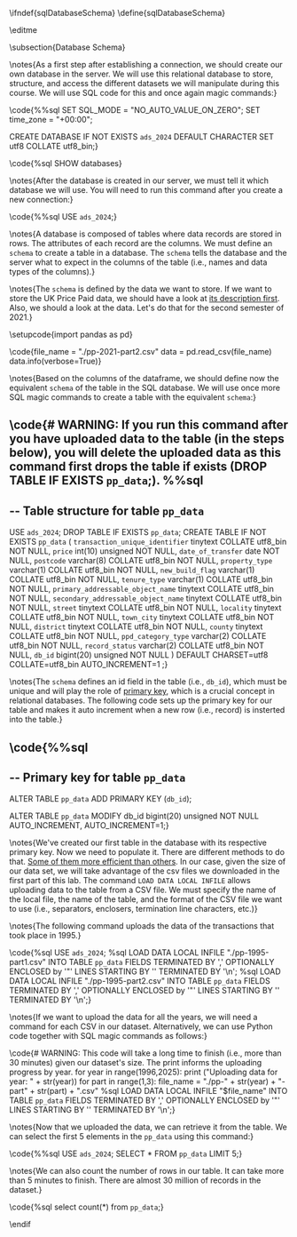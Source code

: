 \ifndef{sqlDatabaseSchema}
\define{sqlDatabaseSchema}

\editme

\subsection{Database Schema}

\notes{As a first step after establishing a connection, we should create our own database in the server. We will use this relational database to store, structure, and access the different datasets we will manipulate during this course. We will use SQL code for this and once again magic commands:}

\code{%%sql
SET SQL_MODE = "NO_AUTO_VALUE_ON_ZERO";
SET time_zone = "+00:00";

CREATE DATABASE IF NOT EXISTS `ads_2024` DEFAULT CHARACTER SET utf8 COLLATE utf8_bin;}

\code{%sql SHOW databases}

\notes{After the database is created in our server, we must tell it which database we will use. You will need to run this command after you create a new connection:}

\code{%%sql
USE `ads_2024`;}

\notes{A database is composed of tables where data records are stored in rows. The attributes of each record are the columns. We must define an `schema` to create a table in a database. The `schema` tells the database and the server what to expect in the columns of the table (i.e., names and data types of the columns).}

\notes{The `schema` is defined by the data we want to store. If we want to store the UK Price Paid data, we should have a look at [its description first](https://www.gov.uk/guidance/about-the-price-paid-data#explanations-of-column-headers-in-the-ppd). Also, we should a look at the data. Let's do that for the second semester of 2021.}

\setupcode{import pandas as pd}

\code{file_name = "./pp-2021-part2.csv"
data = pd.read_csv(file_name)
data.info(verbose=True)}

\notes{Based on the columns of the dataframe, we should define now the equivalent `schema` of the table in the SQL database. We will use once more SQL magic commands to create a table with the equivalent `schema`:}

\code{# WARNING: If you run this command after you have uploaded data to the table (in the steps below), you will delete the uploaded data as this command first drops the table if exists (DROP TABLE IF EXISTS `pp_data`;).
%%sql
--
-- Table structure for table `pp_data`
--
USE `ads_2024`;
DROP TABLE IF EXISTS `pp_data`;
CREATE TABLE IF NOT EXISTS `pp_data` (
  `transaction_unique_identifier` tinytext COLLATE utf8_bin NOT NULL,
  `price` int(10) unsigned NOT NULL,
  `date_of_transfer` date NOT NULL,
  `postcode` varchar(8) COLLATE utf8_bin NOT NULL,
  `property_type` varchar(1) COLLATE utf8_bin NOT NULL,
  `new_build_flag` varchar(1) COLLATE utf8_bin NOT NULL,
  `tenure_type` varchar(1) COLLATE utf8_bin NOT NULL,
  `primary_addressable_object_name` tinytext COLLATE utf8_bin NOT NULL,
  `secondary_addressable_object_name` tinytext COLLATE utf8_bin NOT NULL,
  `street` tinytext COLLATE utf8_bin NOT NULL,
  `locality` tinytext COLLATE utf8_bin NOT NULL,
  `town_city` tinytext COLLATE utf8_bin NOT NULL,
  `district` tinytext COLLATE utf8_bin NOT NULL,
  `county` tinytext COLLATE utf8_bin NOT NULL,
  `ppd_category_type` varchar(2) COLLATE utf8_bin NOT NULL,
  `record_status` varchar(2) COLLATE utf8_bin NOT NULL,
  `db_id` bigint(20) unsigned NOT NULL
) DEFAULT CHARSET=utf8 COLLATE=utf8_bin AUTO_INCREMENT=1 ;}

\notes{The `schema` defines an id field in the table (i.e., `db_id`), which must be unique and will play the role of [primary key](https://www.geeksforgeeks.org/primary-key-in-dbms/), which is a crucial concept in relational databases. The following code sets up the primary key for our table and makes it auto increment when a new row (i.e., record) is insterted into the table.}

\code{%%sql
--
-- Primary key for table `pp_data`
--
ALTER TABLE `pp_data`
ADD PRIMARY KEY (`db_id`);

ALTER TABLE `pp_data`
MODIFY db_id bigint(20) unsigned NOT NULL AUTO_INCREMENT, AUTO_INCREMENT=1;}

\notes{We've created our first table in the database with its respective primary key. Now we need to populate it. There are different methods to do that. [Some of them more efficient than others](https://dev.to/arctype/load-data-infile-vs-insert-in-mysql-why-how-when-247f#:~:text=%E2%80%8BWhen%20working%20with%20MySQL,way%20faster%20than%20INSERT%20does.). In our case, given the size of our data set, we will take advantage of the csv files we downloaded in the first part of this lab. The command `LOAD DATA LOCAL INFILE` allows uploading data to the table from a CSV file. We must specify the name of the local file, the name of the table, and the format of the CSV file we want to use (i.e., separators, enclosers, termination line characters, etc.)}

\notes{The following command uploads the data of the transactions that took place in 1995.}

\code{%sql USE `ads_2024`;
%sql LOAD DATA LOCAL INFILE "./pp-1995-part1.csv" INTO TABLE `pp_data` FIELDS TERMINATED BY ',' OPTIONALLY ENCLOSED by '"' LINES STARTING BY '' TERMINATED BY '\n';
%sql LOAD DATA LOCAL INFILE "./pp-1995-part2.csv" INTO TABLE `pp_data` FIELDS TERMINATED BY ',' OPTIONALLY ENCLOSED by '"' LINES STARTING BY '' TERMINATED BY '\n';}

\notes{If we want to upload the data for all the years, we will need a command for each CSV in our dataset. Alternatively, we can use Python code together with SQL magic commands as follows:}

\code{# WARNING: This code will take a long time to finish (i.e., more than 30 minutes) given our dataset's size. The print informs the uploading progress by year.
for year in range(1996,2025):
  print ("Uploading data for year: " + str(year))
  for part in range(1,3):
    file_name = "./pp-" + str(year) + "-part" + str(part) + ".csv"
    %sql LOAD DATA LOCAL INFILE "$file_name" INTO TABLE `pp_data` FIELDS TERMINATED BY ',' OPTIONALLY ENCLOSED by '"' LINES STARTING BY '' TERMINATED BY '\n';}

\notes{Now that we uploaded the data, we can retrieve it from the table. We can select the first 5 elements in the `pp_data` using this command:}

\code{%%sql
USE `ads_2024`;
SELECT * FROM `pp_data` LIMIT 5;}

\notes{We can also count the number of rows in our table. It can take more than 5 minutes to finish. There are almost 30 million of records in the dataset.}

\code{%sql select count(*) from `pp_data`;}

\endif
